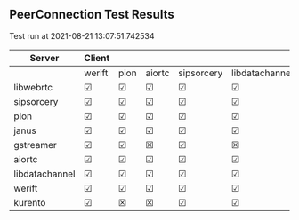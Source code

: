 ## PeerConnection Test Results
Test run at 2021-08-21 13:07:51.742534

| Server      | Client      |             |             |             |             |
|-------------|-------------|-------------|-------------|-------------|-------------|
|             | werift      | pion        | aiortc      | sipsorcery  | libdatachannel|
| libwebrtc   | &#9745;     | &#9745;     | &#9745;     | &#9745;     | &#9745;     |
| sipsorcery  | &#9745;     | &#9745;     | &#9745;     | &#9745;     | &#9745;     |
| pion        | &#9745;     | &#9745;     | &#9745;     | &#9745;     | &#9745;     |
| janus       | &#9745;     | &#9745;     | &#9745;     | &#9745;     | &#9745;     |
| gstreamer   | &#9745;     | &#9745;     | &#x2612;    | &#9745;     | &#x2612;    |
| aiortc      | &#9745;     | &#9745;     | &#9745;     | &#9745;     | &#9745;     |
| libdatachannel| &#9745;     | &#9745;     | &#9745;     | &#9745;     | &#9745;     |
| werift      | &#9745;     | &#9745;     | &#9745;     | &#9745;     | &#9745;     |
| kurento     | &#9745;     | &#x2612;    | &#x2612;    | &#9745;     | &#9745;     |
